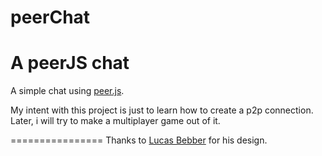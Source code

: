# peerChat
A peerJS chat
================
A simple chat using [peer.js](http://peerjs.com/). 

My intent with this project is just to learn how to create a p2p connection. Later, i will try to make a multiplayer game out of it.

================
Thanks to [Lucas Bebber](http://tympanus.net/Development/CreativeGooeyEffects/) for his design. 
